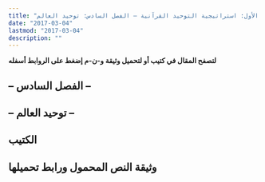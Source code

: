 ```yaml
---
title: "استراتيجية التوحيد القرآنية ومنطق السياسة المحمدية – الجزء الأول: استراتيجية التوحيد القرآنية – الفصل السادس: توحيد العالم"
date: "2017-03-04"
lastmod: "2017-03-04"
description: ""
---
```

**لتصفح المقال في كتيب أو لتحميل وثيقة و-ن-م إضغط على الروابط أسفله**

## **– الفصل السادس –**

## **– توحيد العالم –**

## الكتيب

## وثيقة النص المحمول ورابط تحميلها

###